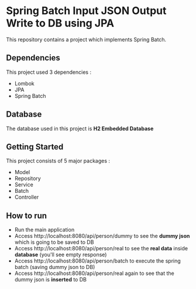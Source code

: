 # Spring Batch Input JSON Output Write to DB using JPA
This repository contains a project which implements Spring Batch.

## Dependencies
This project used 3 dependencies :
* Lombok
* JPA
* Spring Batch

## Database
The database used in this project is **H2 Embedded Database**

## Getting Started
This project consists of 5 major packages :
* Model
* Repository
* Service
* Batch
* Controller

## How to run
* Run the main application
* Access http://localhost:8080/api/person/dummy to see the **dummy json** which is going to be saved to DB
* Access http://localhost:8080/api/person/real to see the **real data** inside **database** (you'll see empty response)
* Access http://localhost:8080/api/person/batch to execute the spring batch (saving dummy json to DB)
* Access http://localhost:8080/api/person/real again to see that the dummy json is **inserted** to DB
